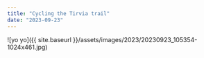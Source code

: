 ```yaml
---
title: "Cycling the Tirvia trail"
date: "2023-09-23"
---
```


![yo yo]({{ site.baseurl }}/assets/images/2023/20230923_105354-1024x461.jpg)
